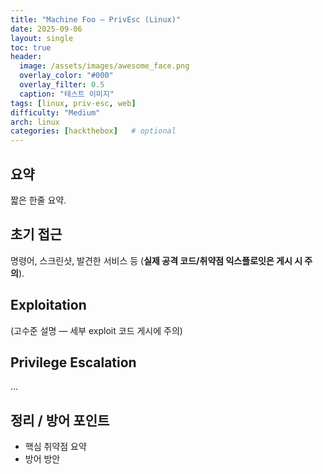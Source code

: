 ```yaml
---
title: "Machine Foo — PrivEsc (Linux)"
date: 2025-09-06
layout: single
toc: true
header:
  image: /assets/images/awesome_face.png
  overlay_color: "#000"
  overlay_filter: 0.5
  caption: "테스트 이미지"
tags: [linux, priv-esc, web]
difficulty: "Medium"
arch: linux
categories: [hackthebox]   # optional
---
```


## 요약
짧은 한줄 요약.

## 초기 접근
명령어, 스크린샷, 발견한 서비스 등 (**실제 공격 코드/취약점 익스플로잇은 게시 시 주의**).

## Exploitation
(고수준 설명 — 세부 exploit 코드 게시에 주의)

## Privilege Escalation
...

## 정리 / 방어 포인트
- 핵심 취약점 요약
- 방어 방안
